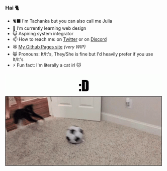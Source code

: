 ### Hai 🐈


- 🐈‍⬛ I'm Tachanka but you can also call me Julia
- 🌱 I’m currently learning web design
- 😺 Aspiring system integrator
- 📫 How to reach me: on [Twitter](https://twitter.com/TachankaKity) or on [Discord](https://discordapp.com/users/266933082106363905)
- 🕸️ [My Github Pages site](https://tachankathekity.github.io/) *(very WIP)*
- 😸 Pronouns: It/It's, They/She is fine but I'd heavily prefer if you use It/It's
- ⚡ Fun fact: I'm literally a cat irl 🐱

 ![Gif of a cat playing with a ball with the caption ":D"](/assets/gifs/meow.gif)

